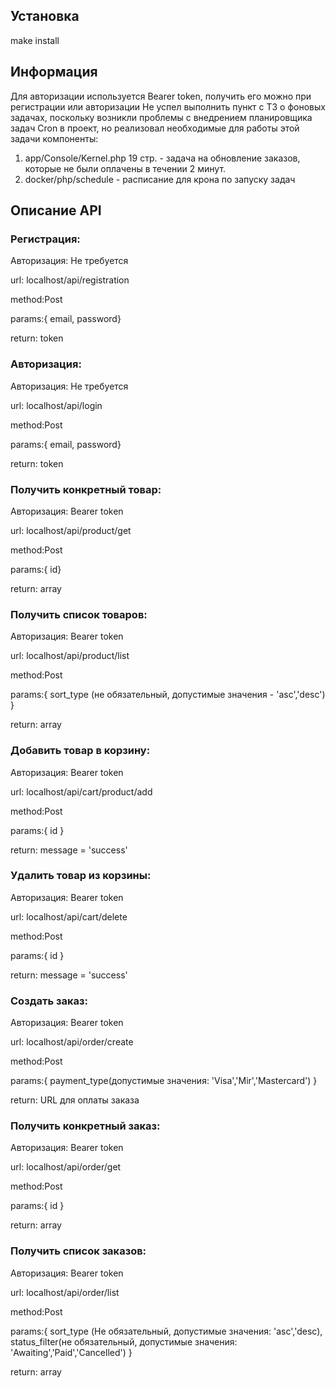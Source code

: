 ## Установка
make install

## Информация
Для авторизации используется Bearer token, получить его можно при регистрации или авторизации
Не успел выполнить пункт с ТЗ о фоновых задачах, поскольку возникли проблемы с внедрением планировщика задач Cron в проект, но реализовал необходимые для работы этой задачи компоненты:

1) app/Console/Kernel.php 19 стр. - задача на обновление заказов, которые не были оплачены в течении 2 минут.
2) docker/php/schedule - расписание для крона по запуску задач



## Описание API

### Регистрация:
Авторизация: Не требуется

url: localhost/api/registration

method:Post

params:{ email, password}

return: token

### Авторизация:
Авторизация: Не требуется

url: localhost/api/login

method:Post

params:{ email, password}

return: token

### Получить конкретный товар:
Авторизация: Bearer token

url: localhost/api/product/get

method:Post

params:{ id}

return: array

### Получить список товаров:
Авторизация: Bearer token

url: localhost/api/product/list

method:Post

params:{ sort_type (не обязательный, допустимые значения - 'asc','desc') }

return: array

### Добавить товар в корзину:
Авторизация: Bearer token

url: localhost/api/cart/product/add

method:Post

params:{ id }

return: message = 'success'

### Удалить товар из корзины:
Авторизация: Bearer token

url: localhost/api/cart/delete

method:Post

params:{ id }

return: message = 'success'

### Создать заказ:
Авторизация: Bearer token

url: localhost/api/order/create

method:Post

params:{ payment_type(допустимые значения: 'Visa','Mir','Mastercard') }

return: URL для оплаты заказа

### Получить конкретный заказ:
Авторизация: Bearer token

url: localhost/api/order/get

method:Post

params:{ id }

return: array

### Получить список заказов:
Авторизация: Bearer token

url: localhost/api/order/list

method:Post

params:{ sort_type (Не обязательный, допустимые значения: 'asc','desc), status_filter(не обязательный, допустимые значения: 'Awaiting','Paid','Cancelled') }

return: array



